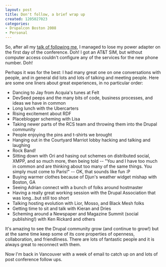 ```yaml
--- 
layout: post
title: Don't follow, a brief wrap up
created: 1205027023
categories: 
- Drupalcon Boston 2008
- Personal
---
```

<p>So, after all my <a href="/blog/bmann/boston-drupalcon-see-you-jaiku-twemes-and-my-session">talk of following me</a>, I managed to lose my power adapter on the first day of the conference. Doh! I got an AT&amp;T SIM, but without computer access couldn&#39;t configure any of the services for the new phone number. Doh!</p>  <p>Perhaps it was for the best: I had many great one on one conversations with people, and in general did lots and lots of talking and meeting people. Here are some one liners about great experiences, in no particular order: </p>  <ul><li>Dancing to Jay from Acquia&#39;s tunes at Felt</li><li>DevSeed peeps and the many bits of code, business processes, and ideas we have in common<br /></li><li>Long lunch with the Ubercarters</li><li>Rising excitement about RDF</li><li>Placeblogger scheming with Lisa</li><li>Taking newer parts of the RCS team and throwing them into the Drupal community</li><li>People enjoying the pins and t-shirts we brought</li><li>Hanging out in the Courtyard Marriot lobby hacking and talking and laughing</li><li>Rock Band!</li><li>Sitting down with Ori and hasing out schemes on distributed social, XMPP, and so much more, then being told -- &quot;You and I have too much in common and are thinking about too many of the same things. You simply must come to Paris!&quot; -- OK, that sounds like fun :P</li><li>Buying warmer clothes because of Djun&#39;s weather widget mishap with Boston, GA</li><li>Seeing Adrian connect with a bunch of folks around hostmaster</li><li>Having a really great working session with the Drupal Association that was long...but still too short</li><li>Talking hosting evolution with Lior, Mosso, and Black Mesh folks</li><li>Getting time to sit and talk with Kieran and Dries</li><li>Scheming around a Newspaper and Magazine Summit (social publishing!) with Ken Rickard and others<br /></li></ul><p>It&#39;s amazing to see the Drupal community grow (and continue to grow!) but at the same time keep some of its core properties of openness, collaboration, and friendliness. There are lots of fantastic people and it is always great to reconnect with them.</p><p>Now I&#39;m back in Vancouver with a week of email to catch up on and lots of post conference follow ups. </p>
